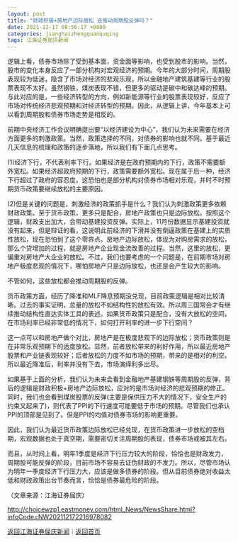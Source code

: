 ```yaml
---
layout: post
title: "财政积极+房地产边际放松 会推动周期股反弹吗？"
date: 2021-12-17 08:56:17 +0800
categories: jianghaizhengquanquqing
tags: 江海证券屈庆新闻
---
```

<p>逻辑上看，债券市场除了受到基本面，资金面等影响，也受到股市的影响。当然，股市的变化本身反应了一部分机构对宏观经济的预期。今年的大部分时间，周期股表现较为低迷，隐含了市场对经济的悲观乐观，所以金融地产建筑基建等行业的股票表现不太好。虽然钢铁，煤炭表现不错，但更多的驱动是碳中和碳达峰的预期。与此对应的是，一些经济转型的方向，例如新能源等行业的股票表现较好，反应了市场对传统经济悲观预期和对经济转型的预期。因此，从逻辑上讲，今年基本上可以看到周期股和债券市场走势是相反的。</p><p>前期中央经济工作会议明确提出要“以经济建设为中心”，我们认为未来需要在经济方面更多的刺激政策。当然，政策选择的不同，对债券的影响也就不同。基于最近几天信息的梳理和政策的逐步落地，所以我们有下面几点思考。</p><p>(1)经济下行，不代表利率下行。如果经济是在政府预期内的下行，政策不需要额外宽松。如果经济超政府预期的下行，政策需要额外宽松。现在属于后一种，经济下行超过了政府的容忍度。这恐怕也是部分机构对债券市场相对乐观，并时不时预期货币政策要继续放松的主要原因。</p><p>(2)但是关键的问题是，刺激经济的政策抓手是什么？我们认为刺激政策更多依赖财政政策。至于货币政策，更多只是配合，房地产政策也只是边际放松。按照这个逻辑，财政支出加大，会带动基建投资反弹。实际上，11月份数据显示基建投资就没有起来，但是辩证的看，这说明此前经济的下滑并没有倒逼政策在基建上的实质性放松，现在恐怕到了这个零界点。房地产边际放松，体现为对购房需求的放松，那么个贷增加的过程，就是房地产企业现金流改善的过程。当然，这里的放松，更偏重对房地产大企业的放松。不过，我们也要考虑的一个问题是，在前期市场对房地产极度悲观的情况下，哪怕房地产只是边际放松，也还是会产生较大的影响。</p><p>不管如何，这些放松都会推动周期股的反弹。</p><p>货币政策方面，经历了降准和MLF降息预期没兑现，目前政策逻辑是相对比较清晰。过去的事实证明，总量的放松不如结构性的放松有效。所以周三国常会才有继续推动结构性直达实体工具的表述。如果货币政策只是配合，没有大放松的空间，在市场利率已经非常低的情况下，如何打开利率的进一步下行空间？</p><p>这一点可以和房地产做个对比，房地产是在极度悲观下的边际放松；货币政策则是在非常乐观预期下的适度放松。显然，前者放松带来的利好作用，所以最近房地产股票和产业链表现较好；后者放松的力度不如市场的预期，带来的是相对的利空。所以最近降准后，利率并没有下去，市场演绎利多出尽。</p><p>如果基于上面的分析，我们认为未来会看到金融地产基建钢铁等周期股的反弹，背后的逻辑是财政积极+房地产边际放松，应对的是市场对经济的悲观预期的修正。同时，我们也会看到煤炭股票的反弹(主要是保供压力不大的情况下，安全生产的约束又起来了)，则代表了PPI的下行速度可能要低于市场的预期。尽管我们也承认PPI的顶部是见到了。但是PPI的均值对债券市场的影响更重要。</p><p>因此，我们认为最近货币政策边际放松已经兑现，在货币政策进一步放松的空档期，宏观数据也处于真空期，需要密切关注周期股的表现，债券市场或被其左右。</p><p>而且，从时间上看，明年1季度是经济下行压力较大的阶段，恰恰也是财政发力，周期股可能反弹的阶段，目前市场不容易去证伪财政的不发力。所以，尽管市场认为明年一季度经济下行压力大，应该是做多债券的阶段。但从目前债券绝对收益太低和财政政策出台节奏而言，恰恰是债券最危险的阶段。</p><p class="em_media">（文章来源：江海证券屈庆）</p>

<http://choicewzp1.eastmoney.com/html_News/NewsShare.html?infoCode=NW202112172216978082>

[返回江海证券屈庆新闻](//finews.withounder.com/category/jianghaizhengquanquqing.html)｜[返回首页](//finews.withounder.com/)